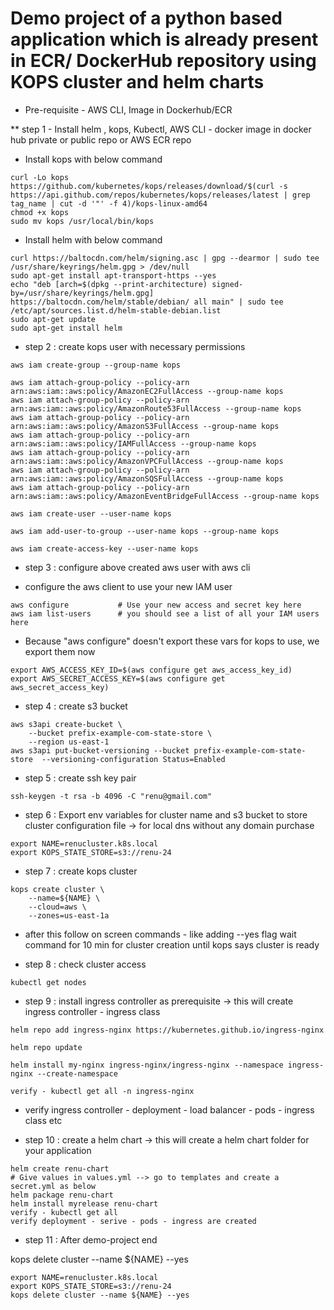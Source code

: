 # Demo project of a python based application which is already present in ECR/ DockerHub repository using KOPS cluster and helm charts

* Pre-requisite - AWS CLI, Image in Dockerhub/ECR

** step 1 - Install helm , kops, Kubectl, AWS CLI - docker image in docker hub private or public repo or AWS ECR repo
 
* Install kops with below command
```
curl -Lo kops https://github.com/kubernetes/kops/releases/download/$(curl -s https://api.github.com/repos/kubernetes/kops/releases/latest | grep tag_name | cut -d '"' -f 4)/kops-linux-amd64
chmod +x kops
sudo mv kops /usr/local/bin/kops
```

 * Install helm with below command
```
curl https://baltocdn.com/helm/signing.asc | gpg --dearmor | sudo tee /usr/share/keyrings/helm.gpg > /dev/null
sudo apt-get install apt-transport-https --yes
echo "deb [arch=$(dpkg --print-architecture) signed-by=/usr/share/keyrings/helm.gpg] https://baltocdn.com/helm/stable/debian/ all main" | sudo tee /etc/apt/sources.list.d/helm-stable-debian.list
sudo apt-get update
sudo apt-get install helm
```

* step 2 : create kops user with necessary permissions
```
aws iam create-group --group-name kops

aws iam attach-group-policy --policy-arn arn:aws:iam::aws:policy/AmazonEC2FullAccess --group-name kops
aws iam attach-group-policy --policy-arn arn:aws:iam::aws:policy/AmazonRoute53FullAccess --group-name kops
aws iam attach-group-policy --policy-arn arn:aws:iam::aws:policy/AmazonS3FullAccess --group-name kops
aws iam attach-group-policy --policy-arn arn:aws:iam::aws:policy/IAMFullAccess --group-name kops
aws iam attach-group-policy --policy-arn arn:aws:iam::aws:policy/AmazonVPCFullAccess --group-name kops
aws iam attach-group-policy --policy-arn arn:aws:iam::aws:policy/AmazonSQSFullAccess --group-name kops
aws iam attach-group-policy --policy-arn arn:aws:iam::aws:policy/AmazonEventBridgeFullAccess --group-name kops

aws iam create-user --user-name kops

aws iam add-user-to-group --user-name kops --group-name kops

aws iam create-access-key --user-name kops
```
* step 3 : configure above created aws user with aws cli 

* configure the aws client to use your new IAM user
```
aws configure           # Use your new access and secret key here
aws iam list-users      # you should see a list of all your IAM users here
```
* Because "aws configure" doesn't export these vars for kops to use, we export them now
```
export AWS_ACCESS_KEY_ID=$(aws configure get aws_access_key_id)
export AWS_SECRET_ACCESS_KEY=$(aws configure get aws_secret_access_key)
```

* step 4 : create s3 bucket
```
aws s3api create-bucket \
    --bucket prefix-example-com-state-store \
    --region us-east-1
aws s3api put-bucket-versioning --bucket prefix-example-com-state-store  --versioning-configuration Status=Enabled
```

* step 5 : create ssh key pair
```
ssh-keygen -t rsa -b 4096 -C "renu@gmail.com"   
```

* step 6 : Export env variables for cluster name and s3 bucket to store cluster configuration file
-> for local dns without any domain purchase
```
export NAME=renucluster.k8s.local  
export KOPS_STATE_STORE=s3://renu-24
```
* step 7 : create kops cluster
```
kops create cluster \
    --name=${NAME} \
    --cloud=aws \
    --zones=us-east-1a
```
* after this follow on screen commands - like adding --yes flag wait command for 10 min for cluster creation 
until kops says cluster is ready

* step 8 : check cluster access
```
kubectl get nodes
```
* step 9 : install ingress controller as prerequisite -> this will create ingress controller - ingress class
```
helm repo add ingress-nginx https://kubernetes.github.io/ingress-nginx

helm repo update

helm install my-nginx ingress-nginx/ingress-nginx --namespace ingress-nginx --create-namespace

verify - kubectl get all -n ingress-nginx
```

* verify ingress controller - deployment - load balancer - pods - ingress class etc

* step 10 : create a helm chart -> this will create a helm chart folder for your application
```
helm create renu-chart
# Give values in values.yml --> go to templates and create a secret.yml as below 
helm package renu-chart
helm install myrelease renu-chart
verify - kubectl get all
verify deployment - serive - pods - ingress are created

```

* step 11 : After demo-project end 

kops delete cluster --name ${NAME} --yes

```
export NAME=renucluster.k8s.local  
export KOPS_STATE_STORE=s3://renu-24
kops delete cluster --name ${NAME} --yes
```

